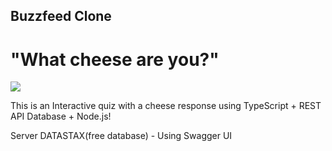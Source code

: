 ## Buzzfeed Clone 

# "What cheese are you?"
![](https://media.giphy.com/media/ZXwdJuk172dQwAqMGv/giphy.gif)

This is an Interactive quiz with a cheese response using TypeScript + REST API Database + Node.js!

Server DATASTAX(free database) - Using Swagger UI 

